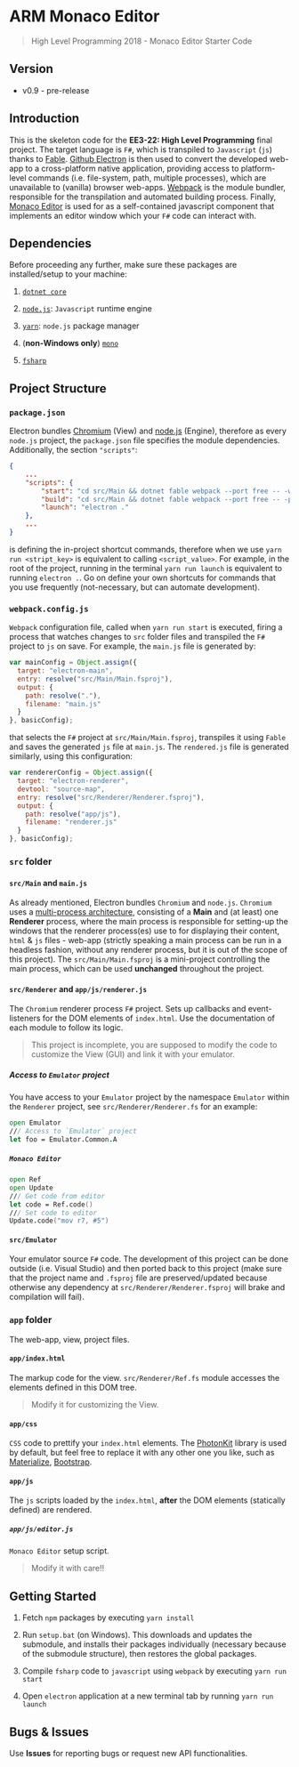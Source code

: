 # ARM Monaco Editor

> High Level Programming 2018 - Monaco Editor Starter Code

## Version

* v0.9 - pre-release

## Introduction

This is the skeleton code for the **EE3-22: High Level Programming** final project.
The target language is `F#`, which is transpiled to `Javascript` (`js`) thanks to [Fable](https://fable.io).
[Github Electron](https://electronjs.org/) is then used to convert the developed web-app to a cross-platform native application,
providing access to platform-level commands (i.e. file-system, path, multiple processes), which are unavailable to
(vanilla) browser web-apps.
[Webpack](https://webpack.js.org/) is the module bundler, responsible for the transpilation and automated building process.
Finally, [Monaco Editor](https://microsoft.github.io/monaco-editor/) is used for as a self-contained javascript component that implements an editor window which your `F#` code can interact with.

## Dependencies

Before proceeding any further, make sure these packages are installed/setup to your machine:

1. [`dotnet core`](https://www.microsoft.com/net/learn/get-started/)

2. [`node.js`](https://nodejs.org/en/download/): `Javascript` runtime engine

3. [`yarn`](https://yarnpkg.com/en/docs/install): `node.js` package manager

4. (**non-Windows only**) [`mono`](http://www.mono-project.com/docs/getting-started/install/)

5. [`fsharp`](http://fsharp.org/use/)

## Project Structure

### `package.json`

Electron bundles [Chromium](https://www.chromium.org/) (View) and [node.js](https://nodejs.org/en/) (Engine),
therefore as every `node.js` project, the `package.json` file specifies the module dependencies.
Additionally, the section `"scripts"`:

```json
{
    ...
    "scripts": {
        "start": "cd src/Main && dotnet fable webpack --port free -- -w --config webpack.config.js",
        "build": "cd src/Main && dotnet fable webpack --port free -- -p --config webpack.config.js",
        "launch": "electron ."
    },
    ...
}
```

is defining the in-project shortcut commands, therefore when we use `yarn run <stript_key>` is equivalent
to calling `<script_value>`. For example, in the root of the project, running in the terminal
`yarn run launch` is equivalent to running `electron .`.
Go on define your own shortcuts for commands that you use frequently
(not-necessary, but can automate development).

### `webpack.config.js`

`Webpack` configuration file, called when `yarn run start` is executed, firing a process that watches changes
to `src` folder files and transpiled the `F#` project to `js` on save.
For example, the `main.js` file is generated by:

```js
var mainConfig = Object.assign({
  target: "electron-main",
  entry: resolve("src/Main/Main.fsproj"),
  output: {
    path: resolve("."),
    filename: "main.js"
  }
}, basicConfig);
```

that selects the `F#` project at `src/Main/Main.fsproj`, transpiles it using `Fable` and saves the
generated `js` file at `main.js`.
The `rendered.js` file is generated similarly, using this configuration:

```js
var rendererConfig = Object.assign({
  target: "electron-renderer",
  devtool: "source-map",
  entry: resolve("src/Renderer/Renderer.fsproj"),
  output: {
    path: resolve("app/js"),
    filename: "renderer.js"
  }
}, basicConfig);
```

### `src` folder

#### `src/Main` and `main.js`

As already mentioned, Electron bundles `Chromium` and `node.js`.
`Chromium` uses a [multi-process architecture](https://www.chromium.org/developers/design-documents/multi-process-architecture),
consisting of a **Main** and (at least) one **Renderer** process, where the main process is responsible for setting-up the windows
that the renderer process(es) use to for displaying their content, `html` & `js` files - web-app
(strictly speaking a main process can be run in a headless fashion, without any renderer process,
but it is out of the scope of this project).
The `src/Main/Main.fsproj` is a mini-project controlling the main process, which can be used **unchanged** throughout the project.

#### `src/Renderer` and `app/js/renderer.js`

The `Chromium` renderer process `F#` project.
Sets up callbacks and event-listeners for the DOM elements of `index.html`.
Use the documentation of each module to follow its logic.
> This project is incomplete, you are supposed to modify the code to customize the View (GUI) and link it with your emulator.

##### Access to `Emulator` project

You have access to your `Emulator` project by the namespace `Emulator` within the `Renderer` project,
see `src/Renderer/Renderer.fs` for an example:

```fsharp
open Emulator
/// Access to `Emulator` project
let foo = Emulator.Common.A
```

##### `Monaco Editor`

```fsharp
open Ref
open Update
/// Get code from editor
let code = Ref.code()
/// Set code to editor
Update.code("mov r7, #5")
```

#### `src/Emulator`

Your emulator source `F#` code. The development of this project can be done outside (i.e. Visual Studio) and then ported back to this
project (make sure that the project name and `.fsproj` file are preserved/updated because otherwise any dependency at
`src/Renderer/Renderer.fsproj` will brake and compilation will fail).

### `app` folder

The web-app, view, project files.

#### `app/index.html`

The markup code for the view.
`src/Renderer/Ref.fs` module accesses the elements defined in this DOM tree.
> Modify it for customizing the View.

#### `app/css`

`CSS` code to prettify your `index.html` elements.
The [PhotonKit](http://photonkit.com/) library is used by default, but feel free to replace it with any
other one you like, such as [Materialize](http://materializecss.com/), [Bootstrap](https://getbootstrap.com/).

#### `app/js`

The `js` scripts loaded by the `index.html`, **after** the DOM elements (statically defined) are rendered.

##### `app/js/editor.js`

`Monaco Editor` setup script.
> Modify it with care!!

## Getting Started

1. Fetch `npm` packages by executing `yarn install`

2. Run `setup.bat` (on Windows). This downloads and updates the submodule, and installs their packages individually (necessary because of the submodule structure), then restores the global packages.

3. Compile `fsharp` code to `javascript` using `webpack` by executing `yarn run start`

4. Open `electron` application at a new terminal tab by running `yarn run launch`

## Bugs & Issues

Use **Issues** for reporting bugs or request new API functionalities.